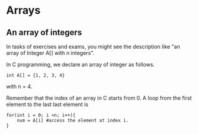 # Arrays

## An array of integers
In tasks of exercises and exams, you might see the description like "an array of Integer A[] with n integers".

In C programming, we declare an array of integer as follows.

```
int A[] = {1, 2, 3, 4}
``` 
with n = 4. 

Remember that the index of an array in C starts from 0. A loop from the first element to the last last element is
```
for(int i = 0; i <n; i++){
	num = A[i] #access the element at index i.
}
```
